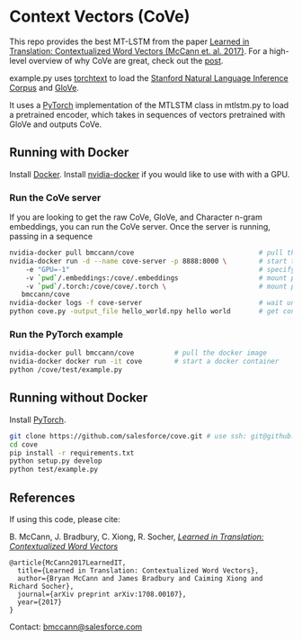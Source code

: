 # Context Vectors (CoVe)

This repo provides the best MT-LSTM from the paper [Learned in Translation: Contextualized Word Vectors (McCann et. al. 2017)](https://arxiv.org/abs/1708.00107).
For a high-level overview of why CoVe are great, check out the [post](https://einstein.ai/research/learned-in-translation-contextualized-word-vectors).

example.py uses [torchtext](https://github.com/pytorch/text/tree/master/torchtext) to load the [Stanford Natural Language Inference Corpus](https://nlp.stanford.edu/projects/snli/) and [GloVe](https://nlp.stanford.edu/projects/glove/).

It uses a [PyTorch](http://pytorch.org/) implementation of the MTLSTM class in mtlstm.py to load a pretrained encoder, 
which takes in sequences of vectors pretrained with GloVe and outputs CoVe.

## Running with Docker

Install [Docker](https://www.docker.com/get-docker).
Install [nvidia-docker](https://github.com/NVIDIA/nvidia-docker) if you would like to use with with a GPU.

### Run the CoVe server

If you are looking to get the raw CoVe, GloVe, and Character n-gram  embeddings,
you can run the CoVe server. Once the server is running, passing in a sequence 


```bash
nvidia-docker pull bmccann/cove                               # pull the docker image
nvidia-docker run -d --name cove-server -p 8888:8000 \        # start the CoVe server on port 8888
    -e "GPU=-1"                                               # specify GPU or -1 for CPU
    -v `pwd`/.embeddings:/cove/.embeddings                    # mount point for embeddings cache 
    -v `pwd`/.torch:/cove/cove/.torch \                       # mount point for MT-LSTM cache
   bmccann/cove 
nvidia-docker logs -f cove-server                             # wait until server is ready
python cove.py -output_file hello_world.npy hello world       # get concatenation of CoVe, GloVe, Char
```

### Run the PyTorch example

```bash
nvidia-docker pull bmccann/cove          # pull the docker image
nvidia-docker docker run -it cove        # start a docker container
python /cove/test/example.py
```

## Running without Docker

Install [PyTorch](http://pytorch.org/).

```bash 
git clone https://github.com/salesforce/cove.git # use ssh: git@github.com:salesforce/cove.git
cd cove
pip install -r requirements.txt
python setup.py develop
python test/example.py
```


## References

If using this code, please cite:

   B. McCann, J. Bradbury, C. Xiong, R. Socher, [*Learned in Translation: Contextualized Word Vectors*](https://arxiv.org/abs/1708.00107)

```
@article{McCann2017LearnedIT,
  title={Learned in Translation: Contextualized Word Vectors},
  author={Bryan McCann and James Bradbury and Caiming Xiong and Richard Socher},
  journal={arXiv preprint arXiv:1708.00107},
  year={2017}
}
```

Contact: [bmccann@salesforce.com](mailto:bmccann@salesforce.com)
